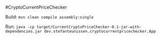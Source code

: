 #CryptoCurrentPriceChecker

Build:
`mvn clean compile assembly:single`

Run:
`java -cp target/CurrentCryptoPriceChecker-0.1-jar-with-dependencies.jar dev.stefanteunissen.cryptocurrentpricechecker.App`